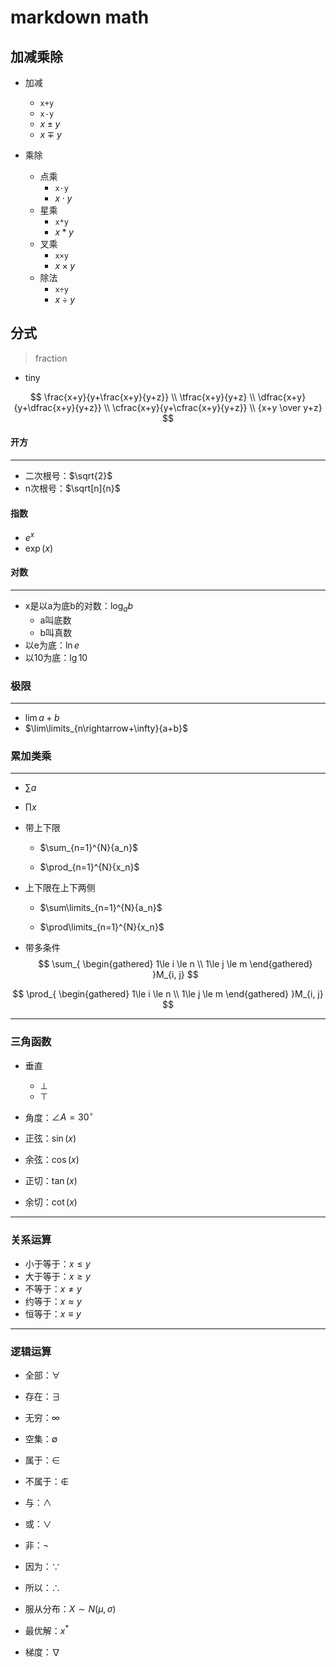 # markdown math

## 加减乘除

- 加减
    - `x+y`
    - `x-y`
    - $x \pm y$
    - $x \mp y$

- 乘除
    - 点乘
        - `x·y`
        - $x \cdot y$
    - 星乘
        - `x*y`
        - $x \ast y$
    - 叉乘
        - `x×y`
        - $x \times y$
    - 除法
        - `x÷y`
        - $x \div y$

## 分式
> fraction


- tiny

$$
\frac{x+y}{y+\frac{x+y}{y+z}}
\\
\tfrac{x+y}{y+z}
\\
\dfrac{x+y}{y+\dfrac{x+y}{y+z}}
\\
\cfrac{x+y}{y+\cfrac{x+y}{y+z}}
\\
{x+y \over y+z}
$$



#### 开方
---
- 二次根号：$\sqrt{2}$
- n次根号：$\sqrt[n]{n}$

#### 指数
- $e^x$
- $\exp{\left( x \right)}$


#### 对数
---

- x是以a为底b的对数：$\log_{a}{b}$
    - a叫底数
    - b叫真数
- 以e为底：$\ln{e}$
- 以10为底：$\lg{10}$


### 极限
---
- $\lim{a+b}$
- $\lim\limits_{n\rightarrow+\infty}{a+b}$

### 累加类乘
---
- $\sum{a}$
- $\prod{x}$

- 带上下限

   - $\sum_{n=1}^{N}{a_n}$

   - $\prod_{n=1}^{N}{x_n}$


- 上下限在上下两侧

   - $\sum\limits_{n=1}^{N}{a_n}$

   - $\prod\limits_{n=1}^{N}{x_n}$

- 带多条件
$$
\sum_{
    \begin{gathered}
        1\le i \le n \\
        1\le j \le m
    \end{gathered}
}M_{i, j}
$$

$$
\prod_{
    \begin{gathered}
        1\le i \le n \\
        1\le j \le m
    \end{gathered}
}M_{i, j}
$$



---
### 三角函数
- 垂直
    - $\bot$
    - $\top$

- 角度：$\angle A = 30^\circ$

- 正弦：$\sin(x)$
- 余弦：$\cos(x)$
- 正切：$\tan(x)$
- 余切：$\cot(x)$

---
### 关系运算
- 小于等于：$x \leq y$
- 大于等于：$x \geq y$
- 不等于：$x \neq y$
- 约等于：$x \approx y$
- 恒等于：$x \equiv y$

---
### 逻辑运算

- 全部：$\forall$
- 存在：$\exists$

- 无穷：$\infty$
- 空集：$\emptyset$

- 属于：$\in$
- 不属于：$\notin$

- 与：$\land$
- 或：$\lor$
- 非：$\lnot$


- 因为：$\because$
- 所以：$\therefore$

- 服从分布：$X \sim N(\mu, \sigma)$


- 最优解：$x^*$

- 梯度：$\nabla$